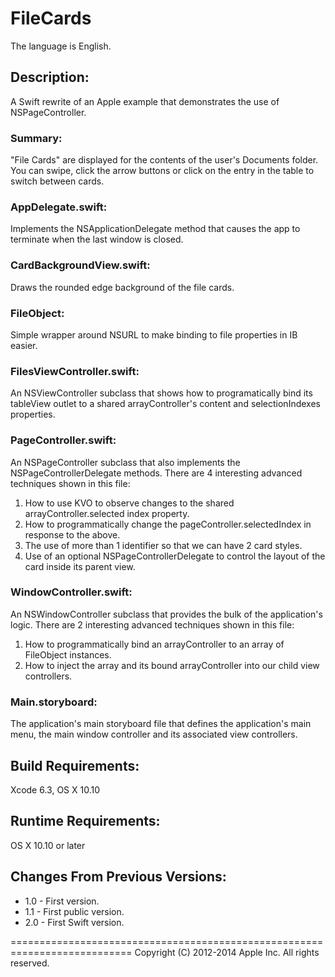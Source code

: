 # FileCards

The language is English.

## Description:
A Swift rewrite of an Apple example that demonstrates the use of NSPageController.

### Summary:
"File Cards" are displayed for the contents of the user's Documents folder.
You can swipe, click the arrow buttons or click on the entry in the table to switch between cards.

### AppDelegate.swift:
Implements the NSApplicationDelegate method that causes the app to terminate when the last window is closed.

### CardBackgroundView.swift:
Draws the rounded edge background of the file cards.

### FileObject:
Simple wrapper around NSURL to make binding to file properties in IB easier.

### FilesViewController.swift:
An NSViewController subclass that shows how to programatically bind its tableView outlet to a shared arrayController's content and selectionIndexes properties.

### PageController.swift:
An NSPageController subclass that also implements the NSPageControllerDelegate methods. 
There are 4 interesting advanced techniques shown in this file:

1. How to use KVO to observe changes to the shared arrayController.selected index property.
2. How to programmatically change the pageController.selectedIndex in response to the above.
3. The use of more than 1 identifier so that we can have 2 card styles.
4. Use of an optional NSPageControllerDelegate to control the layout of the card inside its parent view.

### WindowController.swift:
An NSWindowController subclass that provides the bulk of the application's logic.
There are 2 interesting advanced techniques shown in this file:

1. How to programmatically bind an arrayController to an array of FileObject instances.
2. How to inject the array and its bound arrayController into our child view controllers.

### Main.storyboard:
The application's main storyboard file that defines the application's main menu, the main window  controller and its associated view controllers.

## Build Requirements:
Xcode 6.3, OS X 10.10

## Runtime Requirements:
OS X 10.10 or later

## Changes From Previous Versions:
- 1.0 - First version.
- 1.1 - First public version.
- 2.0 - First Swift version.

===========================================================================
Copyright (C) 2012-2014 Apple Inc. All rights reserved.
